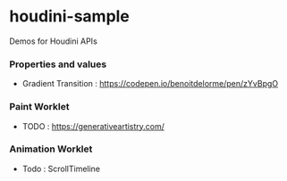 # houdini-sample
Demos for Houdini APIs

### Properties and values ###
* Gradient Transition : https://codepen.io/benoitdelorme/pen/zYvBpgO

### Paint Worklet
* TODO : https://generativeartistry.com/

### Animation Worklet
* Todo : ScrollTimeline
